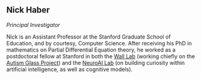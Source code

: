 ## Nick Haber

_Principal Investigator_

Nick is an Assistant Professor at the Stanford Graduate School of Education, and by courtesy, Computer Science. After receiving his PhD in mathematics on Partial Differential Equation theory, he worked as a postdoctoral fellow at Stanford in both the [Wall Lab](https://wall-lab.stanford.edu/) (working chiefly on the [Autism Glass Project](http://autismglass.stanford.edu/)) and the [NeuroAI Lab](http://neuroailab.stanford.edu/) (on building curiosity within artificial intelligence, as well as cognitive models).
